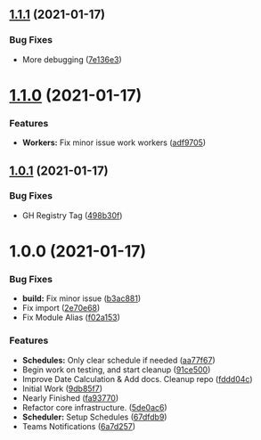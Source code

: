 ## [1.1.1](https://github.com/KristianFJones/TS-LazyChecker/compare/v1.1.0...v1.1.1) (2021-01-17)


### Bug Fixes

* More debugging ([7e136e3](https://github.com/KristianFJones/TS-LazyChecker/commit/7e136e30898b8833463fa2986e1ff68ce0408c87))

# [1.1.0](https://github.com/KristianFJones/TS-LazyChecker/compare/v1.0.1...v1.1.0) (2021-01-17)


### Features

* **Workers:** Fix minor issue work workers ([adf9705](https://github.com/KristianFJones/TS-LazyChecker/commit/adf97056bceb0bec1e744bde57f7a8def0b44a9f))

## [1.0.1](https://github.com/KristianFJones/TS-LazyChecker/compare/v1.0.0...v1.0.1) (2021-01-17)


### Bug Fixes

* GH Registry Tag ([498b30f](https://github.com/KristianFJones/TS-LazyChecker/commit/498b30f1cf70ea437c8938dfa657892ce2ed662e))

# 1.0.0 (2021-01-17)


### Bug Fixes

* **build:** Fix minor issue ([b3ac881](https://github.com/KristianFJones/TS-LazyChecker/commit/b3ac881c0616da411926f14383289e84d17254f3))
* Fix import ([2e70e68](https://github.com/KristianFJones/TS-LazyChecker/commit/2e70e680a37be9ba8f3154b08b61fdc965a8236f))
* Fix Module Alias ([f02a153](https://github.com/KristianFJones/TS-LazyChecker/commit/f02a153d46d3d3abddfd2b05d06e74c6bc6d50a4))


### Features

* **Schedules:** Only clear schedule if needed ([aa77f67](https://github.com/KristianFJones/TS-LazyChecker/commit/aa77f67de3fe0c97811e00dca0fa5a962b63183f))
* Begin work on testing, and start cleanup ([91ce500](https://github.com/KristianFJones/TS-LazyChecker/commit/91ce500e49cc242b6486962a4fc69739f5926b18))
* Improve Date Calculation & Add docs. Cleanup repo ([fddd04c](https://github.com/KristianFJones/TS-LazyChecker/commit/fddd04cdb1647519922cc4ffa733a86929572309))
* Initial Work ([9db85f7](https://github.com/KristianFJones/TS-LazyChecker/commit/9db85f7fa4282849d54022585e92957007f14b37))
* Nearly Finished ([fa93770](https://github.com/KristianFJones/TS-LazyChecker/commit/fa93770f663418ed16b17e8246d0dbeb4d3c9a2a))
* Refactor core infrastructure. ([5de0ac6](https://github.com/KristianFJones/TS-LazyChecker/commit/5de0ac6ff5e51f9ee1fc1b9cb4bb583b12253f8a))
* **Scheduler:** Setup Schedules ([67dfdb9](https://github.com/KristianFJones/TS-LazyChecker/commit/67dfdb96f91afeeaf4d3316f5a5d6097033d5e9d))
* Teams Notifications ([6a7d257](https://github.com/KristianFJones/TS-LazyChecker/commit/6a7d2571ce12e27083aae0d9c09127c0bfcdb41f))

